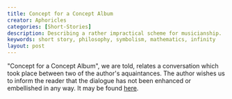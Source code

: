 ```yaml
---
title: Concept for a Concept Album
creator: Aphoricles
categories: [Short-Stories]
description: Describing a rather impractical scheme for musicianship.
keywords: short story, philosophy, symbolism, mathematics, infinity
layout: post
---
```


"Concept for a Concept Album", we are told, relates a conversation which took place between two of the author's aquaintances. The author wishes us to inform the reader that the dialogue has not been enhanced or embellished in any way. It may be found <a href="https://firebasestorage.googleapis.com/v0/b/perceptua-b6ea3.appspot.com/o/public%2FConcept%20for%20a%20Concept%20Album.pdf?alt=media&token=0bdd90d8-f1cf-4996-9a68-db1e985b4bf9" target="_blank">here</a>.
